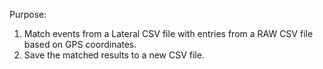 Purpose:

1. Match events from a Lateral CSV file with entries from a RAW CSV file based on GPS coordinates.
2. Save the matched results to a new CSV file.

